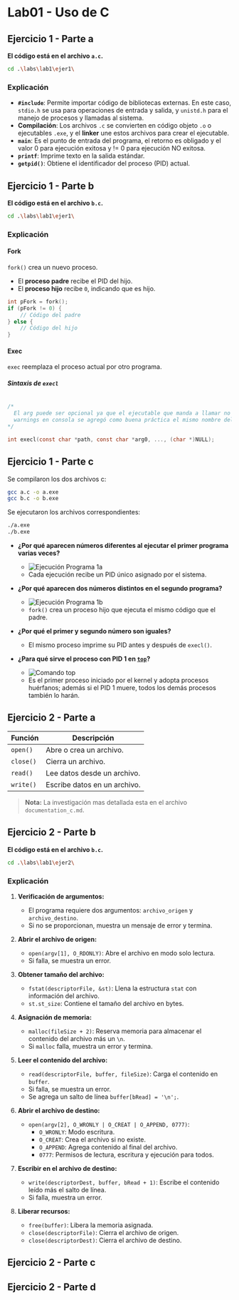 # Lab01 - Uso de C

## Ejercicio 1 - Parte a

**El código está en el archivo `a.c`.**

```bash
cd .\labs\lab1\ejer1\
```

### Explicación

- **`#include`**: Permite importar código de bibliotecas externas. En este caso, `stdio.h` se usa para operaciones de entrada y salida, y `unistd.h` para el manejo de procesos y llamadas al sistema.
- **Compilación**: Los archivos `.c` se convierten en código objeto `.o` o ejecutables `.exe`, y el **linker** une estos archivos para crear el ejecutable.
- **`main`**: Es el punto de entrada del programa, el retorno es obligado y el valor 0 para ejecución exitosa y != 0 para ejecución NO exitosa.
- **`printf`**: Imprime texto en la salida estándar.
- **`getpid()`**: Obtiene el identificador del proceso (PID) actual.

## Ejercicio 1 - Parte b

**El código está en el archivo `b.c`.**

```bash
cd .\labs\lab1\ejer1\
```

### Explicación

#### Fork

`fork()` crea un nuevo proceso.

- El **proceso padre** recibe el PID del hijo.
- El **proceso hijo** recibe `0`, indicando que es hijo.

```c
int pFork = fork();
if (pFork != 0) {
    // Código del padre
} else {
    // Código del hijo
}
```

#### Exec

`exec` reemplaza el proceso actual por otro programa.

##### Sintaxis de `execl`

```c

/*
  El arg puede ser opcional ya que el ejecutable que manda a llamar no necesita un arg pero para evitar
  warnings en consola se agregó como buena práctica el mismo nombre del ejecutable.
*/

int execl(const char *path, const char *arg0, ..., (char *)NULL);
```

## Ejercicio 1 - Parte c

Se compilaron los dos archivos c:

```bash
gcc a.c -o a.exe
gcc b.c -o b.exe
```

Se ejecutaron los archivos correspondientes:

```bash
./a.exe
./b.exe
```

- **¿Por qué aparecen números diferentes al ejecutar el primer programa varias veces?**
  - ![Ejecución Programa 1a](./images/ejecucion_part1a.png "Ejecución Programa 1a")
  - Cada ejecución recibe un PID único asignado por el sistema.

- **¿Por qué aparecen dos números distintos en el segundo programa?**
  - ![Ejecución Programa 1b](./images/ejecucion_part1b.png "Ejecución Programa 1b")
  - `fork()` crea un proceso hijo que ejecuta el mismo código que el padre.

- **¿Por qué el primer y segundo número son iguales?**
  - El mismo proceso imprime su PID antes y después de `execl()`.

- **¿Para qué sirve el proceso con PID 1 en [`top`](https://vagga-readthedocs-io.translate.goog/en/latest/pid1mode.html?_x_tr_sl=en&_x_tr_tl=es&_x_tr_hl=es&_x_tr_pto=sge#:~:text=%C2%BFQu%C3%A9%20tiene%20de%20especial%20el,tienen%20una%20para%20PID%201.)?**
  - ![Comando top](./images/comando_top.png "Comando top")
  - Es el primer proceso iniciado por el kernel y adopta procesos huérfanos; además si el PID 1 muere, todos los demás procesos también lo harán.

## Ejercicio 2 - Parte a

| Función | Descripción |
|---------|------------|
| `open()`  | Abre o crea un archivo. |
| `close()` | Cierra un archivo. |
| `read()`  | Lee datos desde un archivo. |
| `write()` | Escribe datos en un archivo. |

>**Nota:** La investigación mas detallada esta en el archivo `documentation_c.md`.

## Ejercicio 2 - Parte b

**El código está en el archivo `b.c`.**

```bash
cd .\labs\lab1\ejer2\
```

### Explicación

1. **Verificación de argumentos:**  
   - El programa requiere dos argumentos: `archivo_origen` y `archivo_destino`.  
   - Si no se proporcionan, muestra un mensaje de error y termina.  

2. **Abrir el archivo de origen:**  
   - `open(argv[1], O_RDONLY)`: Abre el archivo en modo solo lectura.  
   - Si falla, se muestra un error.  

3. **Obtener tamaño del archivo:**  
   - `fstat(descriptorFile, &st)`: Llena la estructura `stat` con información del archivo.  
   - `st.st_size`: Contiene el tamaño del archivo en bytes.  

4. **Asignación de memoria:**  
   - `malloc(fileSize + 2)`: Reserva memoria para almacenar el contenido del archivo más un `\n`.  
   - Si `malloc` falla, muestra un error y termina.  

5. **Leer el contenido del archivo:**  
   - `read(descriptorFile, buffer, fileSize)`: Carga el contenido en `buffer`.  
   - Si falla, se muestra un error.  
   - Se agrega un salto de línea `buffer[bRead] = '\n';`.  

6. **Abrir el archivo de destino:**  
   - `open(argv[2], O_WRONLY | O_CREAT | O_APPEND, 0777)`:  
     - `O_WRONLY`: Modo escritura.  
     - `O_CREAT`: Crea el archivo si no existe.  
     - `O_APPEND`: Agrega contenido al final del archivo.  
     - `0777`: Permisos de lectura, escritura y ejecución para todos.  

7. **Escribir en el archivo de destino:**  
   - `write(descriptorDest, buffer, bRead + 1)`: Escribe el contenido leído más el salto de línea.  
   - Si falla, muestra un error.  

8. **Liberar recursos:**  
   - `free(buffer)`: Libera la memoria asignada.  
   - `close(descriptorFile)`: Cierra el archivo de origen.  
   - `close(descriptorDest)`: Cierra el archivo de destino.  

## Ejercicio 2 - Parte c

## Ejercicio 2 - Parte d
